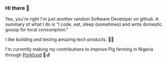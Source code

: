 ### Hi there 👋

Yes, you're right I'm just another random Software Developer on github. A summary of what I do is "I code, eat, sleep (sometimes) and write domestic gossip for local consumption."

I like building and testing amazing tech products. 🧑‍💻

I'm currently making my contributions to improve Pig farming in Nigeria through [Porkfund](https://porkfund.com) 🐖💰

<!--
**Brhamix/Brhamix** is a ✨ _special_ ✨ repository because its `README.md` (this file) appears on your GitHub profile.

Here are some ideas to get you started:

- 🔭 I’m currently working on ...
- 🌱 I’m currently learning ...
- 👯 I’m looking to collaborate on ...
- 🤔 I’m looking for help with ...
- 💬 Ask me about ...
- 📫 How to reach me: ...
- 😄 Pronouns: ...
- ⚡ Fun fact: ...
-->
